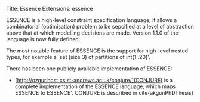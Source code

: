 Title: Essence
Extensions: essence


ESSENCE is a high-level constraint specification language; it allows a combinatorial (optimisation) problem to be sepcified at a level of abstraction above that at which modelling decisions are made. Version 1.1.0 of the language is now fully defined.

The most notable feature of ESSENCE is the support for high-level nested types, for example a 'set (size 3) of partitions of int(1..20)'.

There has been one publicly available implementation of ESSENCE:

* [http://ozgur.host.cs.st-andrews.ac.uk/conjure/](CONJURE) is a complete implementation of the ESSENCE language, which maps ESSENCE to ESSENCE'. CONJURE is described in cite{akgunPhDThesis}
